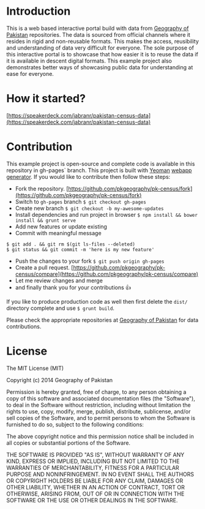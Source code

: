 # Introduction

This is a web based interactive portal build with data from [Geography of Pakistan](https://github.com/pkgeography) repositories. The data is sourced from official channels where it resides in rigid and non-reusable formats. This makes the access, reusibility and understanding of data very difficult for everyone. The sole purpose of this interactive portal is to showcase that how easier it is to reuse the data if it is available in descent digital formats. This example project also demonstrates better ways of showcasing public data for understanding at ease for everyone.

# How it started?

[https://speakerdeck.com/jabranr/pakistan-census-data](https://speakerdeck.com/jabranr/pakistan-census-data)

# Contribution

This example project is open-source and complete code is available in this repository in gh-pages` branch. This project is built with [Yeoman](http://yeoman.io) [webapp generator](https://github.com/yeoman/generator-webapp). If you would like to contribute then follow these steps:

* Fork the repository. [https://github.com/pkgeography/pk-census/fork](https://github.com/pkgeography/pk-census/fork)
* Switch to `gh-pages` branch `$ git checkout gh-pages`
* Create new branch `$ git checkout -b my-awesome-updates`
* Install dependencies and run project in browser `$ npm install && bower install && grunt serve`
* Add new features or update existing
* Commit with meaningful message 
``` shell
$ git add . && git rm $(git ls-files --deleted) 
$ git status && git commit -m 'here is my new feature'
``` 
* Push the changes to your fork `$ git push origin gh-pages`
* Create a pull request. [https://github.com/pkgeography/pk-census/compare](https://github.com/pkgeography/pk-census/compare)
* Let me review changes and merge
* and finally thank you for your contributions :+1:

If you like to produce production code as well then first delete the `dist/` directory complete and use `$ grunt build`.

Please check the appropriate repositories at [Geography of Pakistan](https://github.com/pkgeography) for data contributions.

# License

The MIT License (MIT)

Copyright (c) 2014 Geography of Pakistan

Permission is hereby granted, free of charge, to any person obtaining a copy
of this software and associated documentation files (the "Software"), to deal
in the Software without restriction, including without limitation the rights
to use, copy, modify, merge, publish, distribute, sublicense, and/or sell
copies of the Software, and to permit persons to whom the Software is
furnished to do so, subject to the following conditions:

The above copyright notice and this permission notice shall be included in
all copies or substantial portions of the Software.

THE SOFTWARE IS PROVIDED "AS IS", WITHOUT WARRANTY OF ANY KIND, EXPRESS OR
IMPLIED, INCLUDING BUT NOT LIMITED TO THE WARRANTIES OF MERCHANTABILITY,
FITNESS FOR A PARTICULAR PURPOSE AND NONINFRINGEMENT. IN NO EVENT SHALL THE
AUTHORS OR COPYRIGHT HOLDERS BE LIABLE FOR ANY CLAIM, DAMAGES OR OTHER
LIABILITY, WHETHER IN AN ACTION OF CONTRACT, TORT OR OTHERWISE, ARISING FROM,
OUT OF OR IN CONNECTION WITH THE SOFTWARE OR THE USE OR OTHER DEALINGS IN
THE SOFTWARE.
